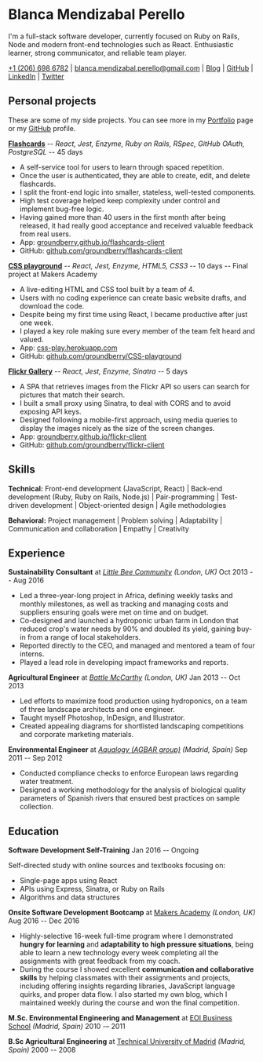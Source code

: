 # Blanca Mendizabal Perello

I'm a full-stack software developer, currently focused on Ruby on Rails, Node and modern front-end technologies such as React. Enthusiastic learner, strong communicator, and reliable team player.

[+1 (206) 698 6782](tel:+12066986782) | [blanca.mendizabal.perello@gmail.com](mailto:blanca.mendizabal.perello@gmail.com) | [Blog](https://groundberry.github.io/) | [GitHub](https://github.com/groundberry) | [LinkedIn](https://uk.linkedin.com/in/blancamendi) | [Twitter](https://twitter.com/blanca_mendi)


## Personal projects

These are some of my side projects. You can see more in my [Portfolio](https://groundberry.github.io/portfolio.html) page or my [GitHub](https://github.com/groundberry) profile.

**[Flashcards](https://groundberry.github.io/flashcards-client/)** -- *React, Jest, Enzyme, Ruby on Rails, RSpec, GitHub OAuth, PostgreSQL* -- 45 days

- A self-service tool for users to learn through spaced repetition.
- Once the user is authenticated, they are able to create, edit, and delete flashcards.
- I split the front-end logic into smaller, stateless, well-tested components.
- High test coverage helped keep complexity under control and implement bug-free logic.
- Having gained more than 40 users in the first month after being released, it had really good acceptance and received valuable feedback from real users.
- App: [groundberry.github.io/flashcards-client](https://groundberry.github.io/flashcards-client/)
- GitHub: [github.com/groundberry/flashcards-client](https://github.com/groundberry/flashcards-client)

**[CSS playground](https://css-play.herokuapp.com)** -- *React, Jest, Enzyme, HTML5, CSS3* -- 10 days -- Final project at Makers Academy

- A live-editing HTML and CSS tool built by a team of 4.
- Users with no coding experience can create basic website drafts, and download the code.
- Despite being my first time using React, I became productive after just one week.
- I played a key role making sure every member of the team felt heard and valued.
- App: [css-play.herokuapp.com](https://css-play.herokuapp.com/)
- GitHub: [github.com/groundberry/CSS-playground](https://github.com/groundberry/CSS-playground)

**[Flickr Gallery](https://groundberry.github.io/flickr-client)** -- *React, Jest, Enzyme, Sinatra* -- 5 days

- A SPA that retrieves images from the Flickr API so users can search for pictures that match their search.
- I built a small proxy using Sinatra, to deal with CORS and to avoid exposing API keys.
- Designed following a mobile-first approach, using media queries to display the images nicely as the size of the screen changes.
- App: [groundberry.github.io/flickr-client](https://groundberry.github.io/flickr-client/)
- GitHub: [github.com/groundberry/flickr-client](https://github.com/groundberry/flickr-client)


## Skills

**Technical:** Front-end development (JavaScript, React) | Back-end development (Ruby, Ruby on Rails, Node.js) | Pair-programming | Test-driven development | Object-oriented design | Agile methodologies

**Behavioral:** Project management | Problem solving | Adaptability | Communication and collaboration | Empathy | Creativity


## Experience

**Sustainability Consultant** at *[Little Bee Community](http://littlebeecommunity.com)* *(London, UK)* Oct 2013 -- Aug 2016

- Led a three-year-long project in Africa, defining weekly tasks and monthly milestones, as well as tracking and managing costs and suppliers ensuring goals were met on time and on budget.
- Co-designed and launched a hydroponic urban farm in London that reduced crop's water needs by 90% and doubled its yield, gaining buy-in from a range of local stakeholders.
- Reported directly to the CEO, and managed and mentored a team of four interns.
- Played a lead role in developing impact frameworks and reports.

**Agricultural Engineer** at *[Battle McCarthy](http://www.battlemccarthy.com/)* *(London, UK)* Jan 2013 -- Oct 2013

- Led efforts to maximize food production using hydroponics, on a team of three landscape architects and one engineer.
- Taught myself Photoshop, InDesign, and Illustrator.
- Created appealing diagrams for shortlisted landscaping competitions and corporate marketing materials.

**Environmental Engineer** at *[Aqualogy (AGBAR group)](http://www.aqualogyuk.co.uk/)* *(Madrid, Spain)* Sep 2011 -- Sep 2012

- Conducted compliance checks to enforce European laws regarding water treatment.
- Designed a working methodology for the analysis of biological quality parameters of Spanish rivers that ensured best practices on sample collection.


## Education

**Software Development Self-Training** Jan 2016 -- Ongoing

Self-directed study with online sources and textbooks focusing on:

- Single-page apps using React
- APIs using Express, Sinatra, or Ruby on Rails
- Algorithms and data structures

**Onsite Software Development Bootcamp** at [Makers Academy](http://www.makersacademy.com) *(London, UK)* Aug 2016 -- Dec 2016

- Highly-selective 16-week full-time program where I demonstrated **hungry for learning** and **adaptability to high pressure situations**, being able to learn a new technology every week completing all the assignments with great feedback from my coach.
- During the course I showed excellent **communication and collaborative skills** by helping classmates with their assignments and projects, including offering insights regarding libraries, JavaScript language quirks, and proper data flow. I also started my own blog, which I maintained weekly during the course and won the final competition.

**M.Sc. Environmental Engineering and Management** at [EOI Business School](http://www.eoi.es/portal/en) *(Madrid, Spain)* 2010 -– 2011

**B.Sc Agricultural Engineering** at [Technical University of Madrid](http://www.upm.es/internacional) *(Madrid, Spain)* 2000 -- 2008
